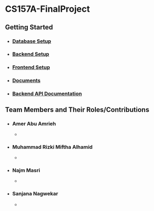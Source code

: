 # CS157A-FinalProject

## Getting Started 
- ### [Database Setup](/database/)
- ### [Backend Setup](/backend/)
- ### [Frontend Setup](/frontend/)
- ### [Documents](/docs/)
- ### [Backend API Documentation](/docs/API.md)

## Team Members and Their Roles/Contributions
* ### Amer Abu Amrieh
  -
* ### Muhammad Rizki Miftha Alhamid
  -
* ### Najm Masri
  -
* ### Sanjana Nagwekar
  -
